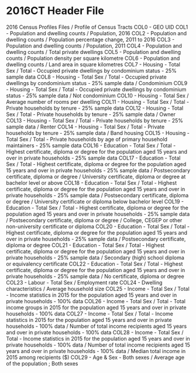 # 2016CT Header File

2016 Census Profiles Files / Profile of Census Tracts
COL0 - GEO UID
COL1 - Population and dwelling counts / Population, 2016
COL2 - Population and dwelling counts / Population percentage change, 2011 to 2016
COL3 - Population and dwelling counts / Population, 2011
COL4 - Population and dwelling counts / Total private dwellings
COL5 - Population and dwelling counts / Population density per square kilometre
COL6 - Population and dwelling counts / Land area in square kilometres
COL7 - Housing - Total Sex / Total - Occupied private dwellings by condominium status - 25% sample data
COL8 - Housing - Total Sex / Total - Occupied private dwellings by condominium status - 25% sample data / Condominium
COL9 - Housing - Total Sex / Total - Occupied private dwellings by condominium status - 25% sample data / Not condominium
COL10 - Housing - Total Sex / Average number of rooms per dwelling
COL11 - Housing - Total Sex / Total - Private households by tenure - 25% sample data
COL12 - Housing - Total Sex / Total - Private households by tenure - 25% sample data / Owner
COL13 - Housing - Total Sex / Total - Private households by tenure - 25% sample data / Renter
COL14 - Housing - Total Sex / Total - Private households by tenure - 25% sample data / Band housing
COL15 - Housing - Total Sex / Total - Private households by age of primary household maintainers - 25% sample data
COL16 - Education - Total Sex / Total - Highest certificate, diploma or degree for the population aged 15 years and over in private households - 25% sample data
COL17 - Education - Total Sex / Total - Highest certificate, diploma or degree for the population aged 15 years and over in private households - 25% sample data / Postsecondary certificate, diploma or degree / University certificate, diploma or degree at bachelor level or above
COL18 - Education - Total Sex / Total - Highest certificate, diploma or degree for the population aged 15 years and over in private households - 25% sample data / Postsecondary certificate, diploma or degree / University certificate or diploma below bachelor level
COL19 - Education - Total Sex / Total - Highest certificate, diploma or degree for the population aged 15 years and over in private households - 25% sample data / Postsecondary certificate, diploma or degree / College, CEGEP or other non-university certificate or diploma
COL20 - Education - Total Sex / Total - Highest certificate, diploma or degree for the population aged 15 years and over in private households - 25% sample data / Postsecondary certificate, diploma or degree
COL21 - Education - Total Sex / Total - Highest certificate, diploma or degree for the population aged 15 years and over in private households - 25% sample data / Secondary (high) school diploma or equivalency certificate
COL22 - Education - Total Sex / Total - Highest certificate, diploma or degree for the population aged 15 years and over in private households - 25% sample data / No certificate, diploma or degree
COL23 - Labour - Total Sex / Employment rate
COL24 - Dwelling characteristics / Average household size
COL25 - Income - Total Sex / Total - Income statistics in 2015 for the population aged 15 years and over in private households - 100% data
COL26 - Income - Total Sex / Total - Total income groups in 2015 for the population aged 15 years and over in private households - 100% data
COL27 - Income - Total Sex / Total - Income statistics in 2015 for the population aged 15 years and over in private households - 100% data / Number of total income recipients aged 15 years and over in private households - 100% data
COL28 - Income - Total Sex / Total - Income statistics in 2015 for the population aged 15 years and over in private households - 100% data / Number of total income recipients aged 15 years and over in private households - 100% data / Median total income in 2015 among recipients ($)
COL29 - Age & Sex - Both sexes / Average age of the population ; Both sexes

